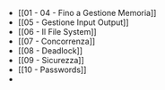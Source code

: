 - [[01 - 04 - Fino a Gestione Memoria]]
- [[05 - Gestione Input Output]]
- [[06 - Il File System]]
- [[07 - Concorrenza]]
- [[08 - Deadlock]]
- [[09 - Sicurezza]]
- [[10 - Passwords]]
- 
